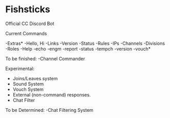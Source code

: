 # Fishsticks
Official CC Discord Bot

Current Commands

-Extras*
-Hello, Hi
-Links
-Version
-Status
-Rules
-IPs
-Channels
-Divisions
-Roles
-Help
-echo
-engm
-report
-status
-tempch
-version
-vouch*

To be finished:
-Channel Commander

Experimental:
- Joins/Leaves system
- Sound System
- Vouch System
- External (non-command) responses.
- Chat Filter

To be Determined:
-Chat Filtering System
